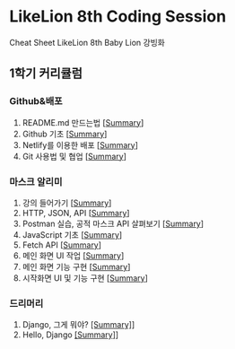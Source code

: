 # LikeLion 8th Coding Session
Cheat Sheet LikeLion 8th Baby Lion 강빙화

## 1학기 커리큘럼
### Github&배포

1. README.md 만드는법 [[Summary](https://github.com/strong-ice/BingCode/blob/master/LikeLion/Unilion_Study/1st_week/%EB%A6%AC%EB%93%9C%EB%AF%B8%EC%9E%91%EC%84%B1%EB%B2%95.md)]
2. Github 기초 [[Summary](https://github.com/strong-ice/BingCode/blob/master/LikeLion/Unilion_Study/1st_week/Github%20%EA%B8%B0%EC%B4%88.md)]
3. Netlify를 이용한 배포 [[Summary](https://github.com/strong-ice/BingCode/blob/master/LikeLion/Unilion_Study/1st_week/Netlify%EB%A5%BC%EC%9D%B4%EC%9A%A9%ED%95%9C%EB%B0%B0%ED%8F%AC.md)]
4. Git 사용법 및 협업 [[Summary](https://github.com/strong-ice/BingCode/blob/master/LikeLion/Unilion_Study/1st_week/Github%EC%82%AC%EC%9A%A9%EB%B2%95%EB%B0%8F%ED%98%91%EC%97%85.md)]

### 마스크 알리미
1. 강의 들어가기 [[Summary](https://github.com/strong-ice/BingCode/blob/master/LikeLion/Unilion_Study/2st_week/%EA%B0%95%EC%9D%98%EB%93%A4%EC%96%B4%EA%B0%80%EA%B8%B0.md)]
2. HTTP, JSON, API [[Summary](https://github.com/strong-ice/BingCode/blob/master/LikeLion/Unilion_Study/2st_week/HTTP%2CJSON%2CAPI.md)]
3. Postman 실습, 공적 마스크 API 살펴보기 [[Summary](https://github.com/strong-ice/BingCode/blob/master/LikeLion/Unilion_Study/2st_week/Postman%EC%8B%A4%EC%8A%B5%2C%EA%B3%B5%EC%A0%81%EB%A7%88%EC%8A%A4%ED%81%ACAPI%EC%82%B4%ED%8E%B4%EB%B3%B4%EA%B8%B0.md)]
4. JavaScript 기초 [[Summary](https://github.com/strong-ice/BingCode/blob/master/LikeLion/Unilion_Study/2st_week/JavaScript%EA%B8%B0%EC%B4%88.md)]
5. Fetch API [[Summary](https://github.com/strong-ice/BingCode/blob/master/LikeLion/Unilion_Study/2st_week/Fetch%20API.md)]
6. 메인 화면 UI 작업 [[Summary](https://github.com/strong-ice/BingCode/blob/master/LikeLion/Unilion_Study/2st_week/%EB%A9%94%EC%9D%B8%ED%99%94%EB%A9%B4UI%EC%9E%91%EC%97%85.md)]
7. 메인 화면 기능 구현 [[Summary](https://github.com/strong-ice/BingCode/blob/master/LikeLion/Unilion_Study/2st_week/%EB%A9%94%EC%9D%B8%ED%99%94%EB%A9%B4%EA%B8%B0%EB%8A%A5%EA%B5%AC%ED%98%84.md)]
8. 시작화면 UI 및 기능 구현 [[Summary](https://github.com/strong-ice/BingCode/blob/master/LikeLion/Unilion_Study/2st_week/%EC%8B%9C%EC%9E%91%ED%99%94%EB%A9%B4UI%EB%B0%8F%EA%B8%B0%EB%8A%A5%EA%B5%AC%ED%98%84.md)]

### 드리머리
1. Django, 그게 뭐야? [[Summary]](https://github.com/strong-ice/BingCode/blob/master/LikeLion/Unilion_Study/3st_week/Django%2C%EA%B7%B8%EA%B2%8C%EB%AD%90%EC%95%BC.md)]
2. Hello, Django [[Summary]](https://github.com/strong-ice/BingCode/blob/master/LikeLion/Unilion_Study/3st_week/HelloDjango.md)]